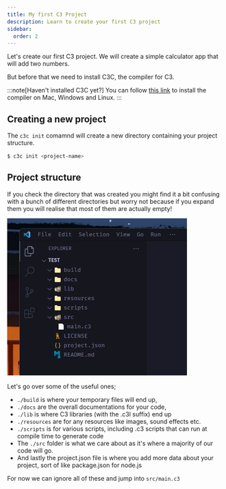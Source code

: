 ```yaml
---
title: My first C3 Project
description: Learn to create your first C3 project
sidebar:
  order: 2
---
```


Let's create our first C3 project. We will create a simple calculator app that will add two numbers.

But before that we need to install C3C, the compiler for C3. 

:::note[Haven't installed C3C yet?]
You can follow [this link](/references/getting-started/prebuilt-binaries/) to install the compiler on Mac, Windows and Linux.
:::
## Creating a new project

The `c3c init` comamnd will create a new directory containing your project structure.

```bash
$ c3c init <project-name>
```

## Project structure

If you check the directory that was created you might find it a bit confusing with a bunch of different directories but worry not because if you expand them you will realise that most of them are actually empty!

![project](./project-structure.png)

Let's go over some of the useful ones;
- `./build` is where your temporary files will end up,
- `./docs` are the overall documentations for your code,
- `./lib` is where C3 libraries (with the .c3l suffix) end up
- `./resources` are for any resources like images, sound effects etc.
- `./scripts` is for various scripts, including .c3 scripts that can run at compile time to generate code
- The `./src` folder is what we care about as it's where a majority of our code will go.
- And lastly the project.json file is where you add more data about your project, sort of like package.json for node.js

For now we can ignore all of these and jump into `src/main.c3`